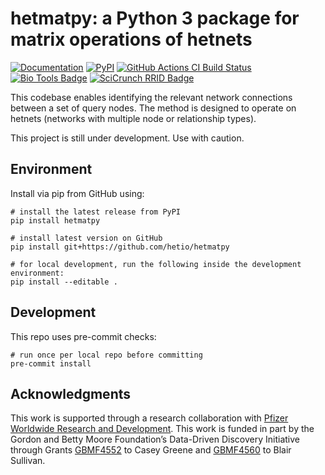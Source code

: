 # hetmatpy: a Python 3 package for matrix operations of hetnets

[![Documentation](https://img.shields.io/badge/-Documentation-purple?logo=read-the-docs&style=for-the-badge)](https://hetio.github.io/hetmatpy/)
[![PyPI](https://img.shields.io/pypi/v/hetmatpy.svg?logo=PyPI&style=for-the-badge)](https://pypi.org/project/hetmatpy/)
[![GitHub Actions CI Build Status](https://img.shields.io/github/actions/workflow/status/hetio/hetmatpy/test.yaml?branch=main&label=actions&style=for-the-badge&logo=github&logoColor=white)](https://github.com/hetio/hetmatpy/actions)
[![Bio Tools Badge](https://img.shields.io/badge/biotools-hetmatpy-lightgray?style=for-the-badge)](https://bio.tools/hetmatpy)
[![SciCrunch RRID Badge](https://img.shields.io/badge/RRID-SCR__023409-lightgray?style=for-the-badge)](https://scicrunch.org/resolver/RRID:SCR_023409)

<!--
[![Code style: black](https://img.shields.io/badge/code%20style-black-000000.svg?style=for-the-badge&logo=Python)](https://github.com/psf/black)
-->

This codebase enables identifying the relevant network connections between a set of query nodes.
The method is designed to operate on hetnets (networks with multiple node or relationship types).

This project is still under development.
Use with caution.

## Environment

Install via pip from GitHub using:

```shell
# install the latest release from PyPI
pip install hetmatpy

# install latest version on GitHub
pip install git+https://github.com/hetio/hetmatpy

# for local development, run the following inside the development environment:
pip install --editable .
```

## Development

This repo uses pre-commit checks:


```shell
# run once per local repo before committing
pre-commit install
```

## Acknowledgments

This work is supported through a research collaboration with [Pfizer Worldwide Research and Development](https://www.pfizer.com/partners/research-and-development).
This work is funded in part by the Gordon and Betty Moore Foundation’s Data-Driven Discovery Initiative through Grants [GBMF4552](https://www.moore.org/grant-detail?grantId=GBMF4552) to Casey Greene and [GBMF4560](https://www.moore.org/grant-detail?grantId=GBMF4560) to Blair Sullivan.
